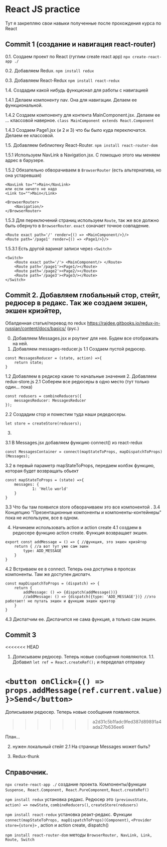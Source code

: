 # React JS practice
Тут я закрепляю свои навыки полученные после прохождения курса по React

Commit 1 (создание и навигация react-router) 
--------
0.1. Создаем проект по React (гуглим create react app)
`npx create-react-app ./`

0.2. Добавляем Redux.
`npm install redux`

0.3. Добавляем React-Redux
`npm install react-redux`

1.4. Создадим какой нибудь функционал для работы с навигацией

1.4.1 Делаем компоненту nav. Она для навигации. Делаем ее функциональной.

1.4.2 Создаем компоненту для контента MainComponent.jsx. Делаем ее ... классовой наверное. `class MainComponent extends React.Component`

1.4.3 Создаем Page1.jsx (и 2 и 3) что бы было куда переключатся. Делаем ее классовой.

1.5. Добавляем библиотеку React-Router.
`npm install react-router-dom`

1.5.1 Используем NavLink в Navigation.jsx. С помощью этого мы меняем адрес в барузере. 

1.5.2 Обязательно обворачиваем в `BrowserRouter` (есть альтернатива, но она устаревшая)
```
<NavLink to="">Main</NavLink>
или если ничего не надо
<Link to="">Main</Link>

<BrowserRouter>
    <Navigation/>
</BrowserRouter>
```
1.5.3 Для переключений страниц используем `Route`, так же все должно быть обернуто в `BrowserRouter`. `exact` означает точное совпадение.
```
<Route exact path='/' render={() => <MainComponent/>}/>
<Route path='/page1' render={() => <Page1/>}/>
```
1.5.3.1 Есть другой варинат записи через `<Switch>`
```
<Switch>
    <Route exact path='/'> <MainComponent/> </Route>
    <Route path='/page1'><Page1/></Route>
    <Route path='/page2'><Page2/></Route>
    <Route path='/page3'><Page3/></Route>
</Switch>
```

Commit 2. Добавляем глобальный стор, стейт, редюсер в редакс. Так же создаем экшен, экшен криэйтер,  
---------------------

Обалденная статья/перевод по redux https://rajdee.gitbooks.io/redux-in-russian/content/docs/basics/ (рус.)

0. Добавляем Messages.jsx и роутинг для нее. Будем все отображать на ней.
1. Добавляем messages-reducer.js
1.1 Создаем пустой редюсер.
```
const MessagesReducer = (state, action) =>{
    return state;
}
```
1.2 Добавляем в редисер какие то начальные значения
2. Добавляем redux-store.js
2.1 Соберем все редюсеры в одно место (тут только один... пока)
```
const redusers = combineReducers({
    messagesReducer: MessagesReducer
});
```
2.2 Создадим стор и поместим туда наши редедюсеры.
```
let store = createStore(redusers);
```

3. 
3.1 В Messages.jsx добавляем функцию connect() из react-redux
```
const MessagesContainer = connect(mapStateToProps, mapDispatchToProps)(Messages);
```
3.2 в первый параметр mapStateToProps, передаем колбэк функцию, которая будет возвращать обьект
```
const mapStateToProps = (state) =>{
    messages: {
            1: 'Hello world'
    }
}
```

3.3 Что бы там появился store обворачиваем это все компонентой <Provider store={store}>.
3.4 Концепцию "Презентационные компоненты и компоненты-контейнеры" пока не используем, все в одном.

4. Начинаем использовать action и action create
4.1 создаем в редюсере функцию action create. Функция возвращает экшен. 
```
export const addMessage = () => { //функция, это экшен криэйтор
    return { //а вот тут уже сам эшен
        type: ADD_MESSAGE
    }
}
```

4.2 Встриваем ее в connect. Теперь она доступна в пропсах компоненты. Там же доступен диспатч.
```
const mapDispatchToProps = (dispatch) => {
    return {
        addMessage: () => {dispatch(addMessage())}
        //addMessage: () => {dispatch({type: 'ADD_MESSAGE'})} //это работает! не путать экшен и функцию экшен криэтор
    }
}
```

4.3 Диспатчим ее. Диспачится не сама функция, а только сам экшен.

Commit 3
----------
<<<<<<< HEAD
1. Дописываем редюсер. Теперь новые сообщения появляются.
1.1. Добавил `let ref = React.createRef();` и переделал отправку

`<button onClick={() => props.addMessage(ref.current.value)}>Send</button>`
=======
Дописываем редюсер. Теперь новые сообщения появляются.
>>>>>>> a2d31c5b1fadc9fed387d89891a4ada27b636ee6


План...

2. нужен локальный стейт
2.1 На странице Messages может быть?

3. Redux-thunk



Справочник.
-----------


`npx create-react-app ./` создание проекта. Компоненты/функции `Suspense, React.Component, React.PureComponent`, `React.createRef()`


`npm install redux` установка редакс. Редюсер это `(previousState, action) => newState`, `combineReducers()`, `createStore(redusers)`

`npm install react-redux` установка реакт-редакс. Функции `connect(mapStateToProps, mapDispatchToProps)(Component)`, `<Provider store={store}>`
, action и action create, dispatch()

`npm install react-router-dom` методы `BrowserRouter, NavLink, Link, Route, Switch`